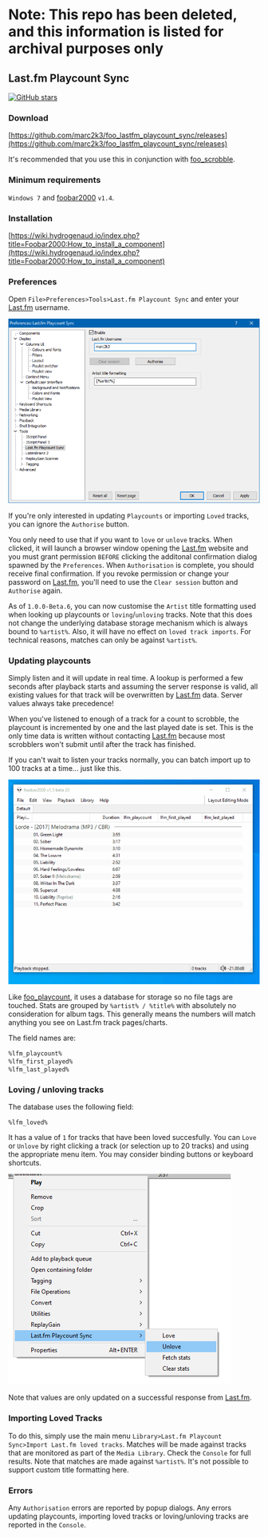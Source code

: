 # Note: This repo has been deleted, and this information is listed for archival purposes only

## Last.fm Playcount Sync

[![GitHub stars](https://img.shields.io/github/stars/marc2k3/foo_lastfm_playcount_sync?style=social)](https://github.com/marc2k3/foo_lastfm_playcount_sync)

### Download

[https://github.com/marc2k3/foo_lastfm_playcount_sync/releases](https://github.com/marc2k3/foo_lastfm_playcount_sync/releases)

It's recommended that you use this in conjunction with [foo_scrobble](https://github.com/gix/foo_scrobble).

### Minimum requirements

`Windows 7` and [foobar2000](https://foobar2000.org) `v1.4`.

### Installation

[https://wiki.hydrogenaud.io/index.php?title=Foobar2000:How_to_install_a_component](https://wiki.hydrogenaud.io/index.php?title=Foobar2000:How_to_install_a_component)

### Preferences

Open `File>Preferences>Tools>Last.fm Playcount Sync` and enter your [Last.fm](https://last.fm) username.

![preferences](images/lastfm_preferences.png)

If you're only interested in updating `Playcounts` or importing `Loved` tracks, you can ignore the `Authorise` button.

You only need to use that if you want to `love` or `unlove` tracks. When clicked, it will launch a browser window opening the [Last.fm](https://last.fm) website and you must grant permission `BEFORE` clicking the additonal confirmation dialog spawned by the `Preferences`. When `Authorisation` is complete, you should receive final confirmation. If you revoke permission or change your password on [Last.fm](https://last.fm), you'll need to use the `Clear session` button and `Authorise` again.

As of `1.0.0-Beta.6`, you can now customise the `Artist` title formatting used when looking up playcounts or `loving`/`unloving` tracks. Note that this does not change the underlying database storage mechanism which is always bound to `%artist%`. Also, it will have no effect on `loved track imports`. For technical reasons, matches can only be against `%artist%`.

### Updating playcounts

Simply listen and it will update in real time. A lookup is performed a few seconds after playback starts and assuming the server response is valid, all existing values for that track will be overwritten by [Last.fm](https://last.fm) data. Server values always take precedence! 

When you've listened to enough of a track for a count to scrobble, the playcount is incremented by one and the last played date is set. This is the only time data is written without contacting [Last.fm](https://last.fm) because most scrobblers won't submit until after the track has finished.

If you can't wait to listen your tracks normally, you can batch import up to 100 tracks at a time... just like this.

![demo](images/lastfm_demo.gif)

Like [foo_playcount](https://www.foobar2000.org/components/view/foo_playcount), it uses a database for storage so no file tags are touched. Stats are grouped by `%artist% / %title%` with absolutely no consideration for album tags. This generally means the numbers will match anything you see on Last.fm track pages/charts.

The field names are:

```
%lfm_playcount%
%lfm_first_played%
%lfm_last_played%
```

### Loving / unloving tracks

The database uses the following field:

```
%lfm_loved%
```

It has a value of `1` for tracks that have been loved succesfully. You can `Love` or `Unlove` by right clicking a track (or selection up to 20 tracks) and using the appropriate menu item. You may consider binding buttons or keyboard shortcuts.

![context](images/lastfm_context.png)

Note that values are only updated on a successful response from [Last.fm](https://last.fm).

### Importing Loved Tracks

To do this, simply use the main menu `Library>Last.fm Playcount Sync>Import Last.fm loved tracks`. Matches will be made against tracks that are monitored as part of the `Media Library`. Check the `Console` for full results. Note that matches are made against `%artist%`. It's not possible to support custom title formatting here.

### Errors

Any `Authorisation` errors are reported by popup dialogs. Any errors updating playcounts, importing loved tracks or loving/unloving tracks are reported in the `Console`.
